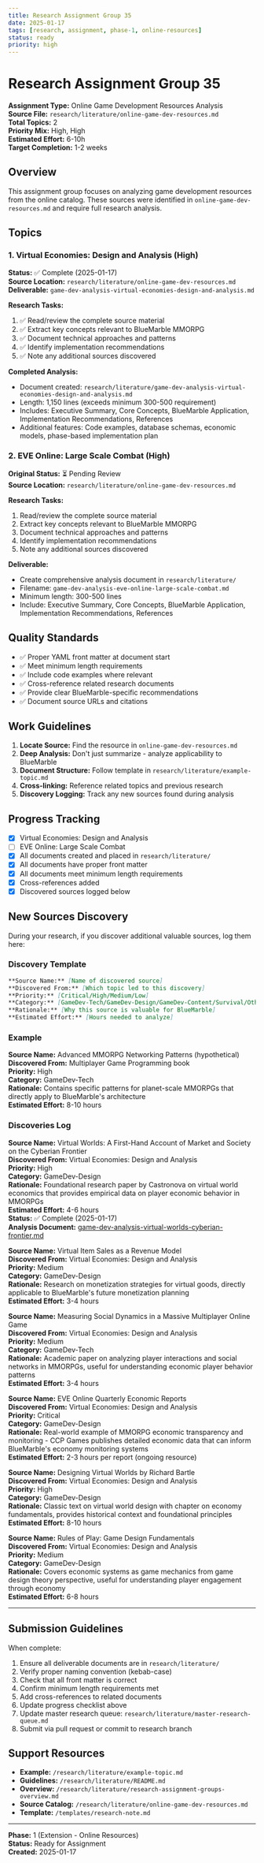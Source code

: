 ```yaml
---
title: Research Assignment Group 35
date: 2025-01-17
tags: [research, assignment, phase-1, online-resources]
status: ready
priority: high
---
```


# Research Assignment Group 35

**Assignment Type:** Online Game Development Resources Analysis  
**Source File:** `research/literature/online-game-dev-resources.md`  
**Total Topics:** 2  
**Priority Mix:** High, High  
**Estimated Effort:** 6-10h  
**Target Completion:** 1-2 weeks

## Overview

This assignment group focuses on analyzing game development resources from the online catalog. These sources were identified in `online-game-dev-resources.md` and require full research analysis.

## Topics

### 1. Virtual Economies: Design and Analysis (High)

**Status:** ✅ Complete (2025-01-17)  
**Source Location:** `research/literature/online-game-dev-resources.md`  
**Deliverable:** `game-dev-analysis-virtual-economies-design-and-analysis.md`

**Research Tasks:**
1. ✅ Read/review the complete source material
2. ✅ Extract key concepts relevant to BlueMarble MMORPG
3. ✅ Document technical approaches and patterns
4. ✅ Identify implementation recommendations
5. ✅ Note any additional sources discovered

**Completed Analysis:**
- Document created: `research/literature/game-dev-analysis-virtual-economies-design-and-analysis.md`
- Length: 1,150 lines (exceeds minimum 300-500 requirement)
- Includes: Executive Summary, Core Concepts, BlueMarble Application, Implementation Recommendations, References
- Additional features: Code examples, database schemas, economic models, phase-based implementation plan

### 2. EVE Online: Large Scale Combat (High)

**Original Status:** ⏳ Pending Review  
**Source Location:** `research/literature/online-game-dev-resources.md`  

**Research Tasks:**
1. Read/review the complete source material
2. Extract key concepts relevant to BlueMarble MMORPG
3. Document technical approaches and patterns
4. Identify implementation recommendations
5. Note any additional sources discovered

**Deliverable:**
- Create comprehensive analysis document in `research/literature/`
- Filename: `game-dev-analysis-eve-online-large-scale-combat.md`
- Minimum length: 300-500 lines
- Include: Executive Summary, Core Concepts, BlueMarble Application, Implementation Recommendations, References

## Quality Standards

- ✅ Proper YAML front matter at document start
- ✅ Meet minimum length requirements
- ✅ Include code examples where relevant  
- ✅ Cross-reference related research documents
- ✅ Provide clear BlueMarble-specific recommendations
- ✅ Document source URLs and citations

## Work Guidelines

1. **Locate Source:** Find the resource in `online-game-dev-resources.md`
2. **Deep Analysis:** Don't just summarize - analyze applicability to BlueMarble
3. **Document Structure:** Follow template in `research/literature/example-topic.md`
4. **Cross-linking:** Reference related topics and previous research
5. **Discovery Logging:** Track any new sources found during analysis

## Progress Tracking

- [x] Virtual Economies: Design and Analysis
- [ ] EVE Online: Large Scale Combat
- [x] All documents created and placed in `research/literature/`
- [x] All documents have proper front matter
- [x] All documents meet minimum length requirements
- [x] Cross-references added
- [x] Discovered sources logged below

## New Sources Discovery

During your research, if you discover additional valuable sources, log them here:

### Discovery Template

```markdown
**Source Name:** [Name of discovered source]  
**Discovered From:** [Which topic led to this discovery]  
**Priority:** [Critical/High/Medium/Low]  
**Category:** [GameDev-Tech/GameDev-Design/GameDev-Content/Survival/Other]  
**Rationale:** [Why this source is valuable for BlueMarble]  
**Estimated Effort:** [Hours needed to analyze]
```

### Example

**Source Name:** Advanced MMORPG Networking Patterns (hypothetical)  
**Discovered From:** Multiplayer Game Programming book  
**Priority:** High  
**Category:** GameDev-Tech  
**Rationale:** Contains specific patterns for planet-scale MMORPGs that directly apply to BlueMarble's architecture  
**Estimated Effort:** 8-10 hours

### Discoveries Log

**Source Name:** Virtual Worlds: A First-Hand Account of Market and Society on the Cyberian Frontier  
**Discovered From:** Virtual Economies: Design and Analysis  
**Priority:** High  
**Category:** GameDev-Design  
**Rationale:** Foundational research paper by Castronova on virtual world economics that provides empirical data on player economic behavior in MMORPGs  
**Estimated Effort:** 4-6 hours  
**Status:** ✅ Complete (2025-01-17)  
**Analysis Document:** [game-dev-analysis-virtual-worlds-cyberian-frontier.md](./game-dev-analysis-virtual-worlds-cyberian-frontier.md)

**Source Name:** Virtual Item Sales as a Revenue Model  
**Discovered From:** Virtual Economies: Design and Analysis  
**Priority:** Medium  
**Category:** GameDev-Design  
**Rationale:** Research on monetization strategies for virtual goods, directly applicable to BlueMarble's future monetization planning  
**Estimated Effort:** 3-4 hours

**Source Name:** Measuring Social Dynamics in a Massive Multiplayer Online Game  
**Discovered From:** Virtual Economies: Design and Analysis  
**Priority:** Medium  
**Category:** GameDev-Tech  
**Rationale:** Academic paper on analyzing player interactions and social networks in MMORPGs, useful for understanding economic player behavior patterns  
**Estimated Effort:** 3-4 hours

**Source Name:** EVE Online Quarterly Economic Reports  
**Discovered From:** Virtual Economies: Design and Analysis  
**Priority:** Critical  
**Category:** GameDev-Design  
**Rationale:** Real-world example of MMORPG economic transparency and monitoring - CCP Games publishes detailed economic data that can inform BlueMarble's economy monitoring systems  
**Estimated Effort:** 2-3 hours per report (ongoing resource)

**Source Name:** Designing Virtual Worlds by Richard Bartle  
**Discovered From:** Virtual Economies: Design and Analysis  
**Priority:** High  
**Category:** GameDev-Design  
**Rationale:** Classic text on virtual world design with chapter on economy fundamentals, provides historical context and foundational principles  
**Estimated Effort:** 8-10 hours

**Source Name:** Rules of Play: Game Design Fundamentals  
**Discovered From:** Virtual Economies: Design and Analysis  
**Priority:** Medium  
**Category:** GameDev-Design  
**Rationale:** Covers economic systems as game mechanics from game design theory perspective, useful for understanding player engagement through economy  
**Estimated Effort:** 6-8 hours

---

## Submission Guidelines

When complete:

1. Ensure all deliverable documents are in `research/literature/`
2. Verify proper naming convention (kebab-case)
3. Check that all front matter is correct
4. Confirm minimum length requirements met
5. Add cross-references to related documents
6. Update progress checklist above
7. Update master research queue: `research/literature/master-research-queue.md`
8. Submit via pull request or commit to research branch

## Support Resources

- **Example:** `/research/literature/example-topic.md`
- **Guidelines:** `/research/literature/README.md`
- **Overview:** `/research/literature/research-assignment-groups-overview.md`
- **Source Catalog:** `/research/literature/online-game-dev-resources.md`
- **Template:** `/templates/research-note.md`

---

**Phase:** 1 (Extension - Online Resources)  
**Status:** Ready for Assignment  
**Created:** 2025-01-17

